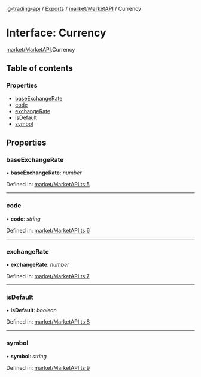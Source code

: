 [ig-trading-api](../README.md) / [Exports](../modules.md) / [market/MarketAPI](../modules/market_marketapi.md) / Currency

# Interface: Currency

[market/MarketAPI](../modules/market_marketapi.md).Currency

## Table of contents

### Properties

- [baseExchangeRate](market_marketapi.currency.md#baseexchangerate)
- [code](market_marketapi.currency.md#code)
- [exchangeRate](market_marketapi.currency.md#exchangerate)
- [isDefault](market_marketapi.currency.md#isdefault)
- [symbol](market_marketapi.currency.md#symbol)

## Properties

### baseExchangeRate

• **baseExchangeRate**: _number_

Defined in: [market/MarketAPI.ts:5](https://github.com/bennycode/ig-trading-api/blob/a8e1c4a/src/market/MarketAPI.ts#L5)

---

### code

• **code**: _string_

Defined in: [market/MarketAPI.ts:6](https://github.com/bennycode/ig-trading-api/blob/a8e1c4a/src/market/MarketAPI.ts#L6)

---

### exchangeRate

• **exchangeRate**: _number_

Defined in: [market/MarketAPI.ts:7](https://github.com/bennycode/ig-trading-api/blob/a8e1c4a/src/market/MarketAPI.ts#L7)

---

### isDefault

• **isDefault**: _boolean_

Defined in: [market/MarketAPI.ts:8](https://github.com/bennycode/ig-trading-api/blob/a8e1c4a/src/market/MarketAPI.ts#L8)

---

### symbol

• **symbol**: _string_

Defined in: [market/MarketAPI.ts:9](https://github.com/bennycode/ig-trading-api/blob/a8e1c4a/src/market/MarketAPI.ts#L9)
